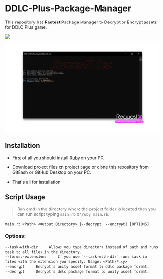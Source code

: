 # DDLC-Plus-Package-Manager
This repository has **Fastest** Package Manager to Decrypt or Encrypt assets for DDLC Plus game.

![](https://img.shields.io/badge/language-ruby-bc0000?style=plastic)

![Image of RequestX International Developer Group on Discord](https://github.com/kruz1337/DDLC-Plus-Package-Manager/raw/main/thumbnail.png)

## Installation
* First of all you should install [Ruby](https://rubyinstaller.org/downloads/) on your PC.

* Download project files on project page or clone this repository from GitBash or GitHub Desktop on your PC.

* That's all for installation.

## Script Usage
> Run cmd in the directory where the project folder is located then you can run script typing ```main.rb``` or ```ruby main.rb```.

```main.rb <Path> <Output Directory> [--decrypt, --encrypt] [OPTIONS]```

### Options:
```
--task-with-dir     Allows you type directory instead of path and runs task to all files in the directory.
--format-extensions     If you use '--task-with-dir' runs task to files with the extension you specify. Usage: <Path/*.cy>
--encrypt     Encrypt's unity asset format to ddlc package format.
--decrypt     Decrypt's ddlc package format to unity asset format.
```
